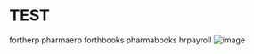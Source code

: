 # TEST

fortherp
pharmaerp
forthbooks
pharmabooks
hrpayroll
![image](https://github.com/user-attachments/assets/7a9a8955-9c81-42e1-b5b8-221b8186cd27)
